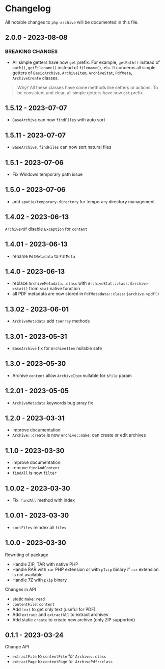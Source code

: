 # Changelog

All notable changes to `php-archive` will be documented in this file.

## 2.0.0 - 2023-08-08

### BREAKING CHANGES

- All simple getters have now `get` prefix. For example, `getPath()` instead of `path()`, `getFilename()` instead of `filename()`, etc. It concerns all simple getters of `BasicArchive`, `ArchiveItem`, `ArchiveStat`, `PdfMeta`, `ArchiveCreate` classes.

> Why?
All these classes have some methods like setters or actions. To be consistent and clear, all simple getters have now `get` prefix.

## 1.5.12 - 2023-07-07

- `BaseArchive` can now `findFiles` with auto sort

## 1.5.11 - 2023-07-07

- `BaseArchive`, `findFiles` can now sort natural files

## 1.5.1 - 2023-07-06

- Fix Windows temporary path issue

## 1.5.0 - 2023-07-06

- add `spatie/temporary-directory` for temporary directory management

## 1.4.02 - 2023-06-13

`ArchivePdf` disable `Exception` for `content`

## 1.4.01 - 2023-06-13

- rename `PdfMetadata` to `PdfMeta`

## 1.4.0 - 2023-06-13

- replace `ArchiveMetadata::class` with `ArchiveStat::class`: `$archive->stat()` from `stat` native function
- all PDF metadata are now stored in `PdfMetadata::class`: `$archive->pdf()`

## 1.3.02 - 2023-06-01

- `ArchiveMetadata` add `toArray` methods

## 1.3.01 - 2023-05-31

- `BaseArchive` fix for `ArchiveItem` nullable safe

## 1.3.0 - 2023-05-30

- Archive `content` allow `ArchiveItem` nullable for `$file` param

## 1.2.01 - 2023-05-05

- `ArchiveMetadata` keywords bug array fix

## 1.2.0 - 2023-03-31

- Improve documentation
- `Archive::create` is now `Archive::make`: can create or edit archives

## 1.1.0 - 2023-03-30

- improve documentation
- remove `findAndContent`
- `findAll` is now `filter`

## 1.0.02 - 2023-03-30

- Fix: `findAll` method with index

## 1.0.01 - 2023-03-30

- `sortFiles` reindex all `files`

## 1.0.0 - 2023-03-30

Rewriting of package

- Handle ZIP, TAR with native PHP
- Handle RAR with `rar` PHP extension or with `p7zip` binary if `rar` extension is not available
- Handle 7Z with `p7ip` binary

Changes in API

- static `make`: `read`
- `contentFile`: `content`
- Add `text` to get only text (useful for PDF)
- Add `extract` and `extractAll` to extract archives
- Add static `create` to create new archive (only ZIP supported)

## 0.1.1 - 2023-03-24

Change API

- `extractFile` to `contentFile` for `Archive::class`
- `extractPage` to `contentPage` for `ArchivePdf::class`
